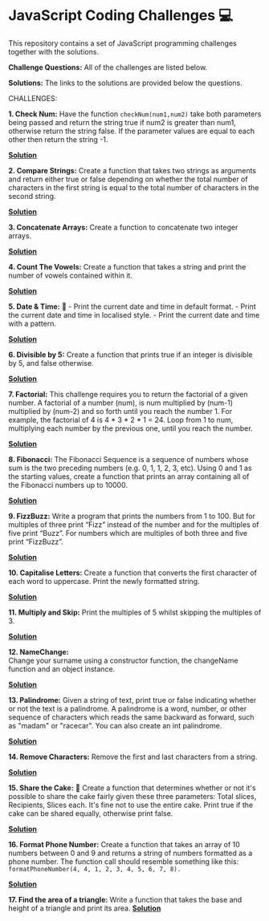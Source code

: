 # JavaScript Coding Challenges :computer:
This repository contains a set of JavaScript programming challenges together with the solutions.

**Challenge Questions:**
All of the challenges are listed below.

**Solutions:**
The links to the solutions are provided below the questions.

CHALLENGES:
   
**1. Check Num:**
    Have the function ```checkNum(num1,num2)``` take both parameters being passed and return the 
    string true if num2 is greater than num1, otherwise return the string false.
    If the parameter values are equal to each other then return the string -1.
    
 **[Solution](https://github.com/RahniKaurBansal/JS-Challenges/blob/master/CheckNums.js)**

**2. Compare Strings:**
    Create a function that takes two strings as arguments and return either true or false 
    depending on whether the total number of characters in the first string is equal to the 
    total number of characters in the second string.
    
**[Solution](https://github.com/RahniKaurBansal/JS-Challenges/blob/master/CompareStrings.js)**

**3. Concatenate Arrays:**
   Create a function to concatenate two integer arrays.

**[Solution](https://github.com/RahniKaurBansal/JS-Challenges/blob/master/ConcatenateArrays.js)**

**4. Count The Vowels:**
    Create a function that takes a string and print the number of vowels contained within it.
    
   **[Solution](https://github.com/RahniKaurBansal/JS-Challenges/blob/master/VowelCount.js)**
    
**5. Date & Time:** :date:
    - Print the current date and time in default format.
    - Print the current date and time in localised style.
    - Print the current date and time with a pattern.
 
 **[Solution](https://github.com/RahniKaurBansal/JS-Challenges/blob/master/DateTime.js)**
 
**6. Divisible by 5:**
    Create a function that prints true if an integer is divisible by 5, and false otherwise.
    
   **[Solution](https://github.com/RahniKaurBansal/JS-Challenges/blob/master/DivisibleBy5.js)**

**7. Factorial:**
    This challenge requires you to return the factorial of a given number. A factorial of a number 
    (num), is num multiplied by (num-1) multiplied by (num-2) and so forth until you reach the number 1. 
    For example, the factorial of 4 is 4 * 3 * 2 * 1 = 24. Loop from 1 to num, multiplying each number by 
    the previous one, until you reach the number.
    
  **[Solution](https://github.com/RahniKaurBansal/JS-Challenges/blob/master/Factorial.js)**
 
**8. Fibonacci:**
    The Fibonacci Sequence is a sequence of numbers whose sum is the two preceding numbers (e.g. 0, 1, 1, 2, 3, etc). 
    Using 0 and 1 as the starting values, create a function that prints an array containing all of the Fibonacci 
    numbers up to 10000.
    
**[Solution](https://github.com/RahniKaurBansal/JS-Challenges/blob/master/Fibonacci.js)**

**9. FizzBuzz:**
    Write a program that prints the numbers from 1 to 100. But for multiples of three print “Fizz” instead of 
    the number and for the multiples of five print “Buzz”. For numbers which are multiples of both three and five 
    print “FizzBuzz”.
   
 **[Solution](https://github.com/RahniKaurBansal/JS-Challenges/blob/master/FizzBuzz.js)**

**10. Capitalise Letters:**
    Create a function that converts the first character of each word to uppercase. Print the newly formatted string.
    
   **[Solution](https://github.com/RahniKaurBansal/JS-Challenges/blob/master/CapitaliseEveryLetter.js)**
    
**11. Multiply and Skip:**
    Print the multiples of 5 whilst skipping the multiples of 3.
    
   **[Solution](https://github.com/RahniKaurBansal/JS-Challenges/blob/master/MultiplySkip.js)**
    
**12. NameChange:**    
    Change your surname using a constructor function, the changeName function and an object instance.
    
  **[Solution](https://github.com/RahniKaurBansal/JS-Challenges/blob/master/NameChange.js)**
   
**13. Palindrome:**
    Given a string of text, print true or false indicating whether or not the text is a palindrome. 
    A palindrome is a word, number, or other sequence of characters which reads the same backward as forward, 
    such as "madam" or "racecar". You can also create an int palindrome.
    
   **[Solution](https://github.com/RahniKaurBansal/JS-Challenges/blob/master/Palindrome.js)**

**14. Remove Characters:**
    Remove the first and last characters from a string.
    
   **[Solution](https://github.com/RahniKaurBansal/JS-Challenges/blob/master/RemoveChars.js)**
    
**15. Share the Cake:** :cake:
    Create a function that determines whether or not it's possible to share the cake fairly given these three
    parameters:
    Total slices, Recipients, Slices each.
    It's fine not to use the entire cake.
    Print true if the cake can be shared equally, otherwise print false.  
    
   **[Solution](https://github.com/RahniKaurBansal/JS-Challenges/blob/master/SplitCake.js)**

**16. Format Phone Number:**
Create a function that takes an array of 10 numbers between 0 and 9 and returns a string of numbers formatted as a phone number. 
The function call should resemble something like this: ```formatPhoneNumber(4, 4, 1, 2, 3, 4, 5, 6, 7, 8).```

**[Solution](https://github.com/RahniKaurBansal/JS-Challenges/blob/master/FormatPhoneNumber.js)**

**17. Find the area of a triangle:**
    Write a function that takes the base and height of a triangle and print its area.
**[Solution](https://github.com/RahniKaurBansal/JS-Challenges/blob/master/AreaOfTriangle.js)**
